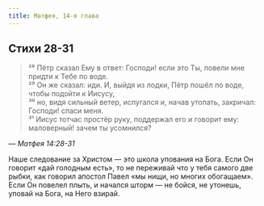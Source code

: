 ```yaml
---
title: Матфея, 14-я глава
---
```


## Стихи 28-31

> ²⁸ Пётр сказал Ему в ответ: Господи! если это Ты, повели мне придти к Тебе по воде.  
> ²⁹ Он же сказал: иди. И, выйдя из лодки, Пётр пошёл по воде, чтобы подойти к Иисусу,  
> ³⁰ но, видя сильный ветер, испугался и, начав утопать, закричал: Господи! спаси меня.  
> ³¹ Иисус тотчас простёр руку, поддержал его и говорит ему: маловерный! зачем ты усомнился?

— <cite>Матфея&nbsp;14:28-31</cite>

Наше следование за Христом — это школа упования на Бога. Если Он говорит «дай голодным есть»,
то не переживай что у тебя самого две рыбки, как говорил апостол Павел «мы нищи, но многих обогащаем».
Если Он повелел плыть, и начался шторм — не бойся, не утонешь, уповай на Бога, на Него взирай.
